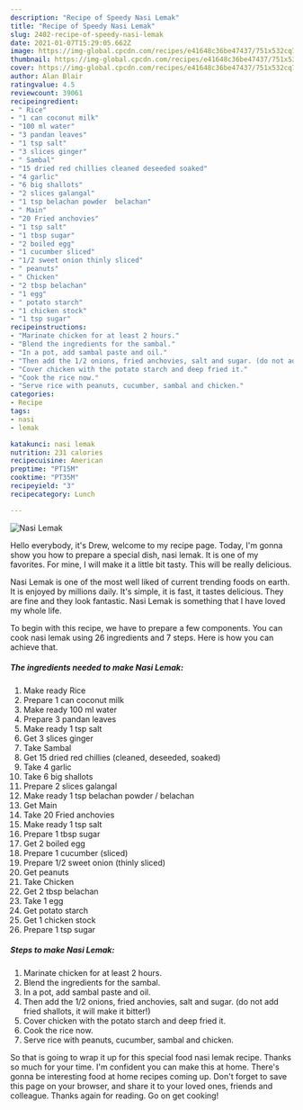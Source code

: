 ```yaml
---
description: "Recipe of Speedy Nasi Lemak"
title: "Recipe of Speedy Nasi Lemak"
slug: 2402-recipe-of-speedy-nasi-lemak
date: 2021-01-07T15:29:05.662Z
image: https://img-global.cpcdn.com/recipes/e41648c36be47437/751x532cq70/nasi-lemak-recipe-main-photo.jpg
thumbnail: https://img-global.cpcdn.com/recipes/e41648c36be47437/751x532cq70/nasi-lemak-recipe-main-photo.jpg
cover: https://img-global.cpcdn.com/recipes/e41648c36be47437/751x532cq70/nasi-lemak-recipe-main-photo.jpg
author: Alan Blair
ratingvalue: 4.5
reviewcount: 39061
recipeingredient:
- " Rice"
- "1 can coconut milk"
- "100 ml water"
- "3 pandan leaves"
- "1 tsp salt"
- "3 slices ginger"
- " Sambal"
- "15 dried red chillies cleaned deseeded soaked"
- "4 garlic"
- "6 big shallots"
- "2 slices galangal"
- "1 tsp belachan powder  belachan"
- " Main"
- "20 Fried anchovies"
- "1 tsp salt"
- "1 tbsp sugar"
- "2 boiled egg"
- "1 cucumber sliced"
- "1/2 sweet onion thinly sliced"
- " peanuts"
- " Chicken"
- "2 tbsp belachan"
- "1 egg"
- " potato starch"
- "1 chicken stock"
- "1 tsp sugar"
recipeinstructions:
- "Marinate chicken for at least 2 hours."
- "Blend the ingredients for the sambal."
- "In a pot, add sambal paste and oil."
- "Then add the 1/2 onions, fried anchovies, salt and sugar. (do not add fried shallots, it will make it bitter!)"
- "Cover chicken with the potato starch and deep fried it."
- "Cook the rice now."
- "Serve rice with peanuts, cucumber, sambal and chicken."
categories:
- Recipe
tags:
- nasi
- lemak

katakunci: nasi lemak 
nutrition: 231 calories
recipecuisine: American
preptime: "PT15M"
cooktime: "PT35M"
recipeyield: "3"
recipecategory: Lunch

---
```



![Nasi Lemak](https://img-global.cpcdn.com/recipes/e41648c36be47437/751x532cq70/nasi-lemak-recipe-main-photo.jpg)

Hello everybody, it's Drew, welcome to my recipe page. Today, I'm gonna show you how to prepare a special dish, nasi lemak. It is one of my favorites. For mine, I will make it a little bit tasty. This will be really delicious.

Nasi Lemak is one of the most well liked of current trending foods on earth. It is enjoyed by millions daily. It's simple, it is fast, it tastes delicious. They are fine and they look fantastic. Nasi Lemak is something that I have loved my whole life.




To begin with this recipe, we have to prepare a few components. You can cook nasi lemak using 26 ingredients and 7 steps. Here is how you can achieve that.

<!--inarticleads1-->

##### The ingredients needed to make Nasi Lemak:

1. Make ready  Rice
1. Prepare 1 can coconut milk
1. Make ready 100 ml water
1. Prepare 3 pandan leaves
1. Make ready 1 tsp salt
1. Get 3 slices ginger
1. Take  Sambal
1. Get 15 dried red chillies (cleaned, deseeded, soaked)
1. Take 4 garlic
1. Take 6 big shallots
1. Prepare 2 slices galangal
1. Make ready 1 tsp belachan powder / belachan
1. Get  Main
1. Take 20 Fried anchovies
1. Make ready 1 tsp salt
1. Prepare 1 tbsp sugar
1. Get 2 boiled egg
1. Prepare 1 cucumber (sliced)
1. Prepare 1/2 sweet onion (thinly sliced)
1. Get  peanuts
1. Take  Chicken
1. Get 2 tbsp belachan
1. Take 1 egg
1. Get  potato starch
1. Get 1 chicken stock
1. Prepare 1 tsp sugar




<!--inarticleads2-->

##### Steps to make Nasi Lemak:

1. Marinate chicken for at least 2 hours.
1. Blend the ingredients for the sambal.
1. In a pot, add sambal paste and oil.
1. Then add the 1/2 onions, fried anchovies, salt and sugar. (do not add fried shallots, it will make it bitter!)
1. Cover chicken with the potato starch and deep fried it.
1. Cook the rice now.
1. Serve rice with peanuts, cucumber, sambal and chicken.




So that is going to wrap it up for this special food nasi lemak recipe. Thanks so much for your time. I'm confident you can make this at home. There's gonna be interesting food at home recipes coming up. Don't forget to save this page on your browser, and share it to your loved ones, friends and colleague. Thanks again for reading. Go on get cooking!
